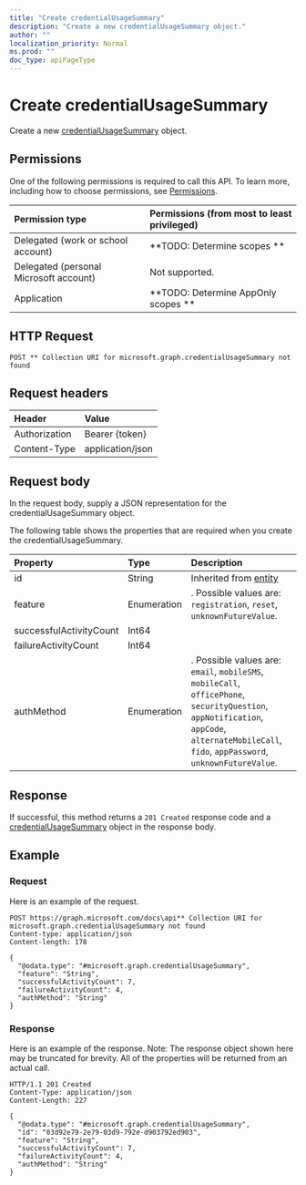 ```yaml
---
title: "Create credentialUsageSummary"
description: "Create a new credentialUsageSummary object."
author: ""
localization_priority: Normal
ms.prod: ""
doc_type: apiPageType
---
```


# Create credentialUsageSummary

Create a new [credentialUsageSummary](../resources/credentialusagesummary.md) object.

## Permissions
One of the following permissions is required to call this API. To learn more, including how to choose permissions, see [Permissions](/concepts/permissions-reference.md).

|Permission type|Permissions (from most to least privileged)|
|:---|:---|
|Delegated (work or school account)|**TODO: Determine scopes **|
|Delegated (personal Microsoft account)|Not supported.|
|Application|**TODO: Determine AppOnly scopes **|

## HTTP Request
<!-- {
  "blockType": "ignored"
}
-->
``` http
POST ** Collection URI for microsoft.graph.credentialUsageSummary not found
```

## Request headers
|Header|Value|
|:---|:---|
|Authorization|Bearer {token}|
|Content-Type|application/json|

## Request body
In the request body, supply a JSON representation for the credentialUsageSummary object.

The following table shows the properties that are required when you create the credentialUsageSummary.

|Property|Type|Description|
|:---|:---|:---|
|id|String| Inherited from [entity](../resources/entity.md)|
|feature|Enumeration|. Possible values are: `registration`, `reset`, `unknownFutureValue`.|
|successfulActivityCount|Int64||
|failureActivityCount|Int64||
|authMethod|Enumeration|. Possible values are: `email`, `mobileSMS`, `mobileCall`, `officePhone`, `securityQuestion`, `appNotification`, `appCode`, `alternateMobileCall`, `fido`, `appPassword`, `unknownFutureValue`.|



## Response
If successful, this method returns a `201 Created` response code and a [credentialUsageSummary](../resources/credentialusagesummary.md) object in the response body.

## Example

### Request
Here is an example of the request.
<!-- {
  "blockType": "request",
  "name": "create_credentialusagesummary_from_"
}
-->
``` http
POST https://graph.microsoft.com/docs\api** Collection URI for microsoft.graph.credentialUsageSummary not found
Content-type: application/json
Content-length: 178

{
  "@odata.type": "#microsoft.graph.credentialUsageSummary",
  "feature": "String",
  "successfulActivityCount": 7,
  "failureActivityCount": 4,
  "authMethod": "String"
}
```

### Response
Here is an example of the response. Note: The response object shown here may be truncated for brevity. All of the properties will be returned from an actual call.
<!-- {
  "blockType": "response",
  "truncated": true,
  "@odata.type": "microsoft.graph.credentialusagesummary"
}
-->
``` http
HTTP/1.1 201 Created
Content-Type: application/json
Content-Length: 227

{
  "@odata.type": "#microsoft.graph.credentialUsageSummary",
  "id": "03d92e79-2e79-03d9-792e-d903792ed903",
  "feature": "String",
  "successfulActivityCount": 7,
  "failureActivityCount": 4,
  "authMethod": "String"
}
```

